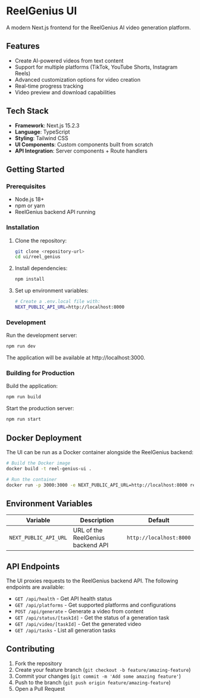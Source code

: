# ReelGenius UI

A modern Next.js frontend for the ReelGenius AI video generation platform.

## Features

- Create AI-powered videos from text content
- Support for multiple platforms (TikTok, YouTube Shorts, Instagram Reels)
- Advanced customization options for video creation
- Real-time progress tracking
- Video preview and download capabilities

## Tech Stack

- **Framework**: Next.js 15.2.3
- **Language**: TypeScript
- **Styling**: Tailwind CSS
- **UI Components**: Custom components built from scratch
- **API Integration**: Server components + Route handlers

## Getting Started

### Prerequisites

- Node.js 18+ 
- npm or yarn
- ReelGenius backend API running

### Installation

1. Clone the repository:
   ```bash
   git clone <repository-url>
   cd ui/reel_genius
   ```

2. Install dependencies:
   ```bash
   npm install
   ```

3. Set up environment variables:
   ```bash
   # Create a .env.local file with:
   NEXT_PUBLIC_API_URL=http://localhost:8000
   ```

### Development

Run the development server:
```bash
npm run dev
```

The application will be available at http://localhost:3000.

### Building for Production

Build the application:
```bash
npm run build
```

Start the production server:
```bash
npm run start
```

## Docker Deployment

The UI can be run as a Docker container alongside the ReelGenius backend:

```bash
# Build the Docker image
docker build -t reel-genius-ui .

# Run the container
docker run -p 3000:3000 -e NEXT_PUBLIC_API_URL=http://localhost:8000 reel-genius-ui
```

## Environment Variables

| Variable | Description | Default |
|----------|-------------|---------|
| `NEXT_PUBLIC_API_URL` | URL of the ReelGenius backend API | `http://localhost:8000` |

## API Endpoints

The UI proxies requests to the ReelGenius backend API. The following endpoints are available:

- `GET /api/health` - Get API health status
- `GET /api/platforms` - Get supported platforms and configurations
- `POST /api/generate` - Generate a video from content
- `GET /api/status/[taskId]` - Get the status of a generation task
- `GET /api/video/[taskId]` - Get the generated video
- `GET /api/tasks` - List all generation tasks

## Contributing

1. Fork the repository
2. Create your feature branch (`git checkout -b feature/amazing-feature`)
3. Commit your changes (`git commit -m 'Add some amazing feature'`)
4. Push to the branch (`git push origin feature/amazing-feature`)
5. Open a Pull Request